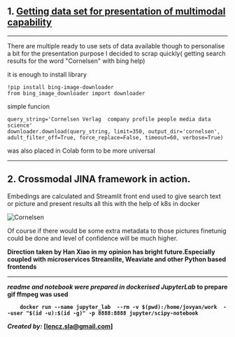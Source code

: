 

## 1.  [Getting data set for presentation of multimodal capability](https://github.com/len-sla/JINA/blob/main/cornelsen-jina.ipynb)
---
There are multiple ready to use sets of data available though to personalise a bit for  the presentation purpose I decided to scrap quickly( getting search results  for the word "Cornelsen" with bing help)

it is enough to install  library


```
!pip install bing-image-downloader
from bing_image_downloader import downloader
```
simple funcion

```
query_string='Cornelsen Verlag  company profile people media data science'
downloader.download(query_string, limit=350, output_dir='cornelsen', adult_filter_off=True, force_replace=False, timeout=60, verbose=True)
```
was also placed in Colab form to be more universal





---
## 2.  Crossmodal JINA framework in action.

Embedings are calculated and Streamlit front end used to give search text or picture and present results all this with the help of k8s in docker




![Cornelsen](cornelsen-crossmodal.gif)

Of course if there would be some extra metadata to those pictures  finetunig could be done and level of confidence will be much higher. <b>
    
Direction  taken by Han Xiao in my opinion has bright future.Especially coupled with microservices Streamlite, Weaviate and other Python based frontends 

---


_readme and notebook were prepared in dockerised JupyterLab_  to prepare gif ffmpeg was used <b>

```
    docker run --name jupyter_lab  --rm -v $(pwd):/home/jovyan/work  --user "$(id -u):$(id -g)" -p 8888:8888 jupyter/scipy-notebook
```

_Created by:_ [lencz.sla@gmail.com]


